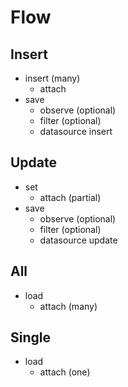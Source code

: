 # Flow

## Insert

- insert (many)
  - attach
- save
  - observe (optional)
  - filter (optional)
  - datasource insert

## Update

- set
  - attach (partial)
- save
  - observe (optional)
  - filter (optional)
  - datasource update

## All

- load
  - attach (many)

## Single

- load
  - attach (one)
